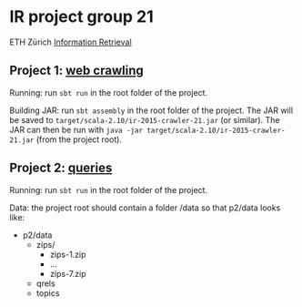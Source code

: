 # IR project group 21
ETH Zürich [Information Retrieval](http://www.da.inf.ethz.ch/teaching/2015/Information-Retrieval)

## Project 1: [web crawling](http://www.da.inf.ethz.ch/teaching/2015/Information-Retrieval/assignment1.php)
Running: run ```sbt run``` in the root folder of the project.

Building JAR: run ```sbt assembly``` in the root folder of the project. The JAR will be saved to ```target/scala-2.10/ir-2015-crawler-21.jar``` (or similar). The JAR can then be run with ```java -jar target/scala-2.10/ir-2015-crawler-21.jar``` (from the project root).

## Project 2: [queries](http://www.da.inf.ethz.ch/teaching/2015/Information-Retrieval/assignment2.php)
Running: run ```sbt run``` in the root folder of the project.

Data: the project root should contain a folder /data so that p2/data looks like:
* p2/data
  * zips/
    * zips-1.zip
    * ...
    * zips-7.zip
  * qrels
  * topics
